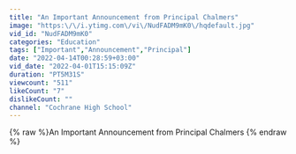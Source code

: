 ```yaml
---
title: "An Important Announcement from Principal Chalmers"
image: "https:\/\/i.ytimg.com\/vi\/NudFADM9mK0\/hqdefault.jpg"
vid_id: "NudFADM9mK0"
categories: "Education"
tags: ["Important","Announcement","Principal"]
date: "2022-04-14T00:28:59+03:00"
vid_date: "2022-04-01T15:15:09Z"
duration: "PT5M31S"
viewcount: "511"
likeCount: "7"
dislikeCount: ""
channel: "Cochrane High School"
---
```

{% raw %}An Important Announcement from Principal Chalmers {% endraw %}
